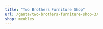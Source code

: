 ```yaml
---
title: "Two Brothers Furniture Shop"
url: /ganta/two-brothers-furniture-shop-3/
shop: meubles
---
```

